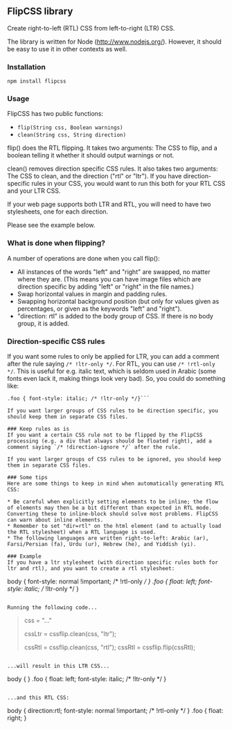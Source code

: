 ## FlipCSS library
Create right-to-left (RTL) CSS from left-to-right (LTR) CSS.

The library is written for Node (http://www.nodejs.org/). However, it should be easy to use it in other contexts as well.

### Installation

`npm install flipcss`

### Usage
FlipCSS has two public functions:

* `flip(String css, Boolean warnings)`
* `clean(String css, String direction)`

flip() does the RTL flipping. It takes two arguments: The CSS to flip, and a boolean telling it whether it should output warnings or not.

clean() removes direction specific CSS rules. It also takes two arguments: The CSS to clean, and the direction ("rtl" or "ltr"). If you have direction-specific rules in your CSS, you would want to run this both for your RTL CSS and your LTR CSS.

If your web page supports both LTR and RTL, you will need to have two stylesheets, one for each direction.

Please see the example below.

### What is done when flipping?
A number of operations are done when you call flip():

* All instances of the words "left" and "right" are swapped, no matter where they are. (This means you can have image files which are direction specific by adding "left" or "right" in the file names.)
* Swap horizontal values in margin and padding rules.
* Swapping horizontal background position (but only for values given as percentages, or given as the keywords "left" and "right").
* "direction: rtl" is added to the body group of CSS. If there is no body group, it is added.

### Direction-specific CSS rules
If you want some rules to only be applied for LTR, you can add a comment after the rule saying `/* !ltr-only */`. For RTL, you can use `/* !rtl-only */`. This is useful for e.g. italic text, which is seldom used in Arabic (some fonts even lack it, making things look very bad). So, you could do something like:

```body { font-style: normal !important; /* !rtl-only */ }
.foo { font-style: italic; /* !ltr-only */}```

If you want larger groups of CSS rules to be direction specific, you should keep them in separate CSS files.

### Keep rules as is
If you want a certain CSS rule not to be flipped by the FlipCSS processing (e.g. a div that always should be floated right), add a comment saying `/* !direction-ignore */` after the rule.

If you want larger groups of CSS rules to be ignored, you should keep them in separate CSS files.

### Some tips
Here are some things to keep in mind when automatically generating RTL CSS:

* Be careful when explicitly setting elements to be inline; the flow of elements may then be a bit different than expected in RTL mode. Converting these to inline-block should solve most problems. FlipCSS can warn about inline elements.
* Remember to set "dir=rtl" on the html element (and to actually load the RTL stylesheet) when a RTL language is used.
* The following languages are written right-to-left: Arabic (ar), Farsi/Persian (fa), Urdu (ur), Hebrew (he), and Yiddish (yi).

### Example
If you have a ltr stylesheet (with direction specific rules both for ltr and rtl), and you want to create a rtl stylesheet:

```
body {
  font-style: normal !important; /* !rtl-only */
}
.foo {
  float: left;
  font-style: italic; /* !ltr-only */
}
```

Running the following code...

```
> css = "..."
>
> cssLtr = cssflip.clean(css, "ltr");
>
> cssRtl = cssflip.clean(css, "rtl");
> cssRtl = cssflip.flip(cssRtl);
```

...will result in this LTR CSS...

```
body {
}
.foo {
  float: left;
  font-style: italic; /* !ltr-only */
}
```

...and this RTL CSS:

```
body {
  direction:rtl;
  font-style: normal !important; /* !rtl-only */
}
.foo {
  float: right;
}
```

